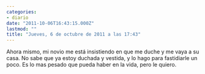 ```yaml
---
categories:
- diario
date: "2011-10-06T16:43:15.000Z"
lastmod: ""
title: "Jueves, 6 de octubre de 2011 a las 17:43"
---
```


Ahora mismo, mi novio me está insistiendo en que me duche y me vaya a su casa. No sabe que ya estoy duchada y vestida, y lo hago para fastidiarle un poco. Es lo mas pesado que pueda haber en la vida, pero le quiero.